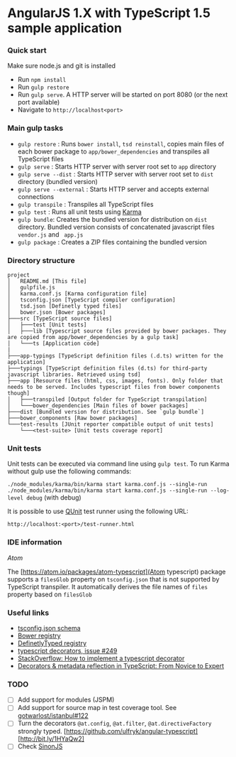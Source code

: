 # AngularJS 1.X with TypeScript 1.5 sample application

### Quick start

Make sure node.js and git is installed

* Run `npm install`
* Run `gulp restore`
* Run `gulp serve`. A HTTP server will be started on port 8080 (or the next port available)
* Navigate to `http://localhost<port>`

### Main gulp tasks

* `gulp restore` : Runs `bower install`, `tsd reinstall`, copies main files of each bower package to `app/bower_dependencies` and transpiles all TypeScript files
* `gulp serve` : Starts HTTP server with server root set to `app` directory
* `gulp serve --dist` : Starts HTTP server with server root set to `dist` directory (bundled version)
* `gulp serve --external` : Starts HTTP server and accepts external connections
* `gulp transpile` : Transpiles all TypeScript files
* `gulp test` : Runs all unit tests using [Karma](http://karma-runner.github.io)
* `gulp bundle`: Creates the bundled version for distribution on `dist` directory. Bundled version consists of concatenated javascript files `vendor.js` and ` app.js`
* `gulp package` : Creates a ZIP files containing the bundled version

### Directory structure

```
project
│   README.md [This file]
│   gulpfile.js
│   karma.conf.js [Karma configuration file]
│   tsconfig.json [TypeScript compiler configuration]
│   tsd.json [Definetly typed files]
│   bower.json [Bower packages]
├───src [TypeScript source files]
│   ├───test [Unit tests]
│   ├───lib [Typescript source files provided by bower packages. They are copied from app/bower_dependencies by a gulp task]
│   └───ts [Application code]
|
├───app-typings [TypeScript definition files (.d.ts) written for the application]
├───typings [TypeScript definition files (d.ts) for third-party javascript libraries. Retrieved using tsd]
├───app [Resource files (html, css, images, fonts). Only folder that needs to be served. Includes typescript files from bower components though]
│   ├───transpiled [Output folder for TypeScript transpilation]
│   └───bower_dependencies [Main files of bower packages]
├───dist [Bundled version for distribution. See `gulp bundle`]
├───bower_components [Raw bower packages]
└───test-results [JUnit reporter compatible output of unit tests]
    └───<test-suite> [Unit tests coverage report]
```

### Unit tests

Unit tests can be executed via command line using `gulp test`. To run Karma without gulp use the following commands:

`./node_modules/karma/bin/karma start karma.conf.js --single-run`
`./node_modules/karma/bin/karma start karma.conf.js --single-run --log-level debug` (with debug)

It is possible to use [QUnit](https://qunitjs.com/) test runner using the following URL:

`http://localhost:<port>/test-runner.html`

### IDE information

*Atom*

The [https://atom.io/packages/atom-typescript](Atom typescript) package supports a `filesGlob` property on `tsconfig.json` that is not supported by TypeScript transpiler. It automatically derives the file names of `files` property based on `filesGlob`

### Useful links

* [tsconfig.json schema](http://json.schemastore.org/tsconfig)
* [Bower registry](http://bower.io/search/)
* [DefinetlyTyped registry](http://definitelytyped.org/tsd/)
* [typescript decorators, issue #249](https://github.com/Microsoft/TypeScript/issues/2249)
* [StackOverflow: How to implement a typescript decorator](http://stackoverflow.com/questions/29775830/how-to-implement-a-typescript-decorator)
* [Decorators & metadata reflection in TypeScript: From Novice to Expert](http://blog.wolksoftware.com/decorators-reflection-javascript-typescript)


### TODO

- [ ] Add support for modules (JSPM)
- [ ] Add support for source map in test coverage tool. See [gotwarlost/istanbul#122](https://github.com/gotwarlost/istanbul/issues/212)
- [ ] Turn the decorators `@at.config`, `@at.filter`, `@at.directiveFactory` strongly typed. [https://github.com/ulfryk/angular-typescript] [http://bit.ly/1HYaQw2]
- [ ] Check [SinonJS](http://sinonjs.org)
